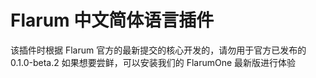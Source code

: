 # Flarum 中文简体语言插件
该插件时根据 Flarum 官方的最新提交的核心开发的，请勿用于官方已发布的 0.1.0-beta.2 
如果想要尝鲜，可以安装我们的 FlarumOne 最新版进行体验


